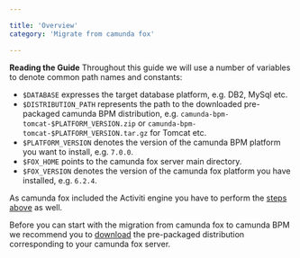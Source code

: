 ```yaml
---

title: 'Overview'
category: 'Migrate from camunda fox'

---
```


<div class="alert alert-info">
  <strong>Reading the Guide</strong> Throughout this guide we will use a number of variables to denote common path names and constants:
  <ul>
    <li><code>$DATABASE</code> expresses the target database platform, e.g. DB2, MySql etc.</li>
    <li><code>$DISTRIBUTION_PATH</code> represents the path to the downloaded pre-packaged camunda BPM distribution, e.g. <code>camunda-bpm-tomcat-$PLATFORM_VERSION.zip</code> or <code>camunda-bpm-tomcat-$PLATFORM_VERSION.tar.gz</code> for Tomcat etc.</li>
    <li><code>$PLATFORM_VERSION</code> denotes the version of the camunda BPM platform you want to install, e.g. <code>7.0.0</code>.</li>
    <li><code>$FOX_HOME</code> points to the camunda fox server main directory.</li>
    <li><code>$FOX_VERSION</code> denotes the version of the camunda fox platform you have installed, e.g. <code>6.2.4</code>.</li>
  </ul>
</div>

As camunda fox included the Activiti engine you have to perform the [steps above](#migrate-from-activiti) as well.

Before you can start with the migration from camunda fox to camunda BPM we recommend you to [download](http://www.camunda.org/download) the pre-packaged distribution corresponding to your camunda fox server.